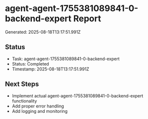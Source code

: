 # agent-agent-1755381089841-0-backend-expert Report

Generated: 2025-08-18T13:17:51.991Z

## Status
- Task: agent-agent-1755381089841-0-backend-expert
- Status: Completed
- Timestamp: 2025-08-18T13:17:51.991Z

## Next Steps
- Implement actual agent-agent-1755381089841-0-backend-expert functionality
- Add proper error handling
- Add logging and monitoring
